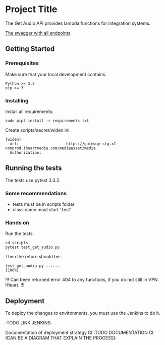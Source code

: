 # Project Title

The Get Audio API provides lambda functions for integration systems.

[The swagger with all endpoints](https://app.swaggerhub.com/apis/iheartmedia/mrmasterservice/1.0.0#/bms/getAudio)
 

## Getting Started

### Prerequisites

Make sure that your local development contains:

```
Python >= 3.5
pip >= 3
```

### Installing

Install all requirements: 

```
sudo pip3 install -r requirements.txt
```

Create scripts/secret/widen.ini:

```
[widen]
  url:                     https://gateway-stg.x1-nonprod.iheartmedia.com/mediaasset/media
  Authorization: 
```

## Running the tests

The tests use pytest 3.3.2. 

### Some recommendations

- tests must be in scripts folder
- class name must start 'Test'

### Hands on

Run the tests:

```
cd scripts
pytest test_get_audio.py
```

Then the return should be:

```
test_get_audio.py ......                                                                 [100%]
```

!!! Can been returned error 404 to any functions, if you do not still in VPN IHeart. !!!


## Deployment

To deploy the changes to environments, you must use the Jenkins to do it.

:TODO LINK JENKINS:

Documentation of deployment strategy CI
:TODO DOCUMENTATION CI (CAN BE A DIAGRAM THAT EXPLAIN THE PROCESS):

